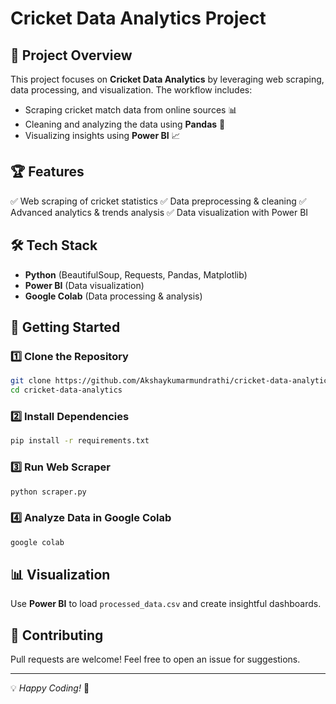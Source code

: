 # Cricket Data Analytics Project

## 📌 Project Overview
This project focuses on **Cricket Data Analytics** by leveraging web scraping, data processing, and visualization. The workflow includes:
- Scraping cricket match data from online sources 📊
- Cleaning and analyzing the data using **Pandas** 🐍
- Visualizing insights using **Power BI** 📈

## 🏆 Features
✅ Web scraping of cricket statistics
✅ Data preprocessing & cleaning
✅ Advanced analytics & trends analysis
✅ Data visualization with Power BI

## 🛠️ Tech Stack
- **Python** (BeautifulSoup, Requests, Pandas, Matplotlib)
- **Power BI** (Data visualization)
- **Google Colab** (Data processing & analysis)

## 🚀 Getting Started
### 1️⃣ Clone the Repository
```sh
git clone https://github.com/Akshaykumarmundrathi/cricket-data-analytics.git
cd cricket-data-analytics
```
### 2️⃣ Install Dependencies
```sh
pip install -r requirements.txt
```
### 3️⃣ Run Web Scraper
```sh
python scraper.py
```
### 4️⃣ Analyze Data in Google Colab
```sh
google colab
```

## 📊 Visualization
Use **Power BI** to load `processed_data.csv` and create insightful dashboards.

## 🤝 Contributing
Pull requests are welcome! Feel free to open an issue for suggestions.

---
💡 *Happy Coding!* 🚀
